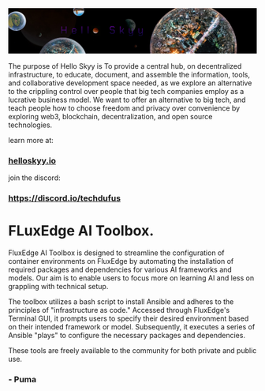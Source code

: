 <main>
	<img src="frame_002.jpg" alt="Logo">	

<p>The purpose of Hello Skyy is To provide a central hub, on decentralized infrastructure, to educate, document, and assemble the information, tools, and collaborative development space needed, as we explore an alternative to the crippling control over people that big tech companies employ as a lucrative business model. We want to offer an alternative to big tech, and teach people how to choose freedom and privacy over convenience by exploring web3, blockchain, decentralization, and open source technologies.</p>

<p>learn more at:</p>
<h3><a href="https://web.helloskyy.io">helloskyy.io</a></h3>
<p>join the discord:</p>
<h3><a href="https://discord.io/techdufus">https://discord.io/techdufus</a></h3>

<h1>FLuxEdge AI Toolbox.</h1>

<p>FluxEdge AI Toolbox is designed to streamline the configuration of container environments on FluxEdge by automating the installation of required packages and dependencies for various AI frameworks and models. Our aim is to enable users to focus more on learning AI and less on grappling with technical setup.</p>

<p>The toolbox utilizes a bash script to install Ansible and adheres to the principles of "infrastructure as code." Accessed through FluxEdge's Terminal GUI, it prompts users to specify their desired environment based on their intended framework or model. Subsequently, it executes a series of Ansible "plays" to configure the necessary packages and dependencies.</p>

<p>These tools are freely available to the community for both private and public use. </p>

<h3> - Puma </h3>

</main>
